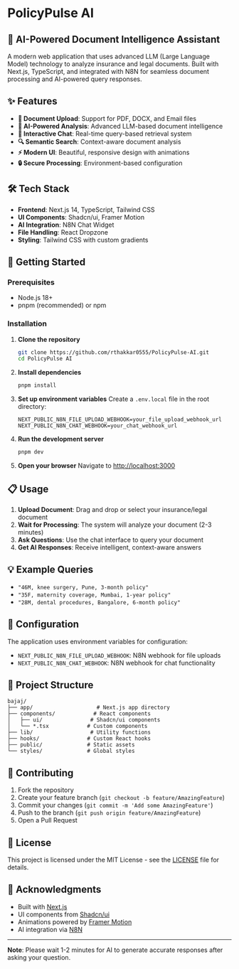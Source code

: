 ﻿# PolicyPulse AI

## 🚀 AI-Powered Document Intelligence Assistant

A modern web application that uses advanced LLM (Large Language Model) technology to analyze insurance and legal documents. Built with Next.js, TypeScript, and integrated with N8N for seamless document processing and AI-powered query responses.

## ✨ Features

- **📄 Document Upload**: Support for PDF, DOCX, and Email files
- **🤖 AI-Powered Analysis**: Advanced LLM-based document intelligence
- **💬 Interactive Chat**: Real-time query-based retrieval system
- **🔍 Semantic Search**: Context-aware document analysis
- **⚡ Modern UI**: Beautiful, responsive design with animations
- **🔒 Secure Processing**: Environment-based configuration

## 🛠️ Tech Stack

- **Frontend**: Next.js 14, TypeScript, Tailwind CSS
- **UI Components**: Shadcn/ui, Framer Motion
- **AI Integration**: N8N Chat Widget
- **File Handling**: React Dropzone
- **Styling**: Tailwind CSS with custom gradients

## 🚀 Getting Started

### Prerequisites

- Node.js 18+ 
- pnpm (recommended) or npm

### Installation

1. **Clone the repository**
   ```bash
   git clone https://github.com/rthakkar0555/PolicyPulse-AI.git
   cd PolicyPulse AI
   ```

2. **Install dependencies**
   ```bash
   pnpm install
   ```

3. **Set up environment variables**
   Create a `.env.local` file in the root directory:
   ```env
   NEXT_PUBLIC_N8N_FILE_UPLOAD_WEBHOOK=your_file_upload_webhook_url
   NEXT_PUBLIC_N8N_CHAT_WEBHOOK=your_chat_webhook_url
   ```

4. **Run the development server**
   ```bash
   pnpm dev
   ```

5. **Open your browser**
   Navigate to [http://localhost:3000](http://localhost:3000)

## 📋 Usage

1. **Upload Document**: Drag and drop or select your insurance/legal document
2. **Wait for Processing**: The system will analyze your document (2-3 minutes)
3. **Ask Questions**: Use the chat interface to query your document
4. **Get AI Responses**: Receive intelligent, context-aware answers

## 💡 Example Queries

- `"46M, knee surgery, Pune, 3-month policy"`
- `"35F, maternity coverage, Mumbai, 1-year policy"`
- `"28M, dental procedures, Bangalore, 6-month policy"`

## 🔧 Configuration

The application uses environment variables for configuration:

- `NEXT_PUBLIC_N8N_FILE_UPLOAD_WEBHOOK`: N8N webhook for file uploads
- `NEXT_PUBLIC_N8N_CHAT_WEBHOOK`: N8N webhook for chat functionality

## 📁 Project Structure

```
bajaj/
├── app/                    # Next.js app directory
├── components/            # React components
│   ├── ui/               # Shadcn/ui components
│   └── *.tsx            # Custom components
├── lib/                  # Utility functions
├── hooks/               # Custom React hooks
├── public/              # Static assets
└── styles/              # Global styles
```

## 🤝 Contributing

1. Fork the repository
2. Create your feature branch (`git checkout -b feature/AmazingFeature`)
3. Commit your changes (`git commit -m 'Add some AmazingFeature'`)
4. Push to the branch (`git push origin feature/AmazingFeature`)
5. Open a Pull Request

## 📝 License

This project is licensed under the MIT License - see the [LICENSE](LICENSE) file for details.

## 🙏 Acknowledgments

- Built with [Next.js](https://nextjs.org/)
- UI components from [Shadcn/ui](https://ui.shadcn.com/)
- Animations powered by [Framer Motion](https://www.framer.com/motion/)
- AI integration via [N8N](https://n8n.io/)

---

**Note**: Please wait 1-2 minutes for AI to generate accurate responses after asking your question.


